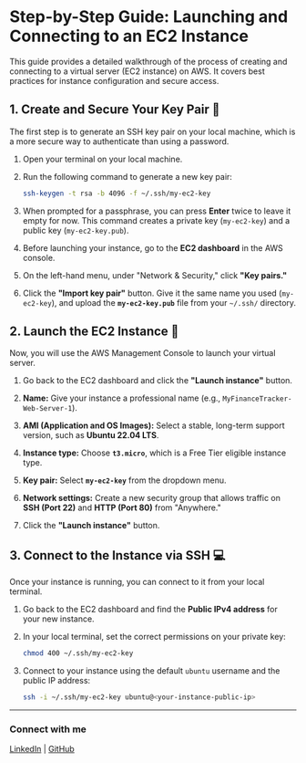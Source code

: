 # Step-by-Step Guide: Launching and Connecting to an EC2 Instance

This guide provides a detailed walkthrough of the process of creating and connecting to a virtual server (EC2 instance) on AWS. It covers best practices for instance configuration and secure access.

## 1. Create and Secure Your Key Pair 🔑

The first step is to generate an SSH key pair on your local machine, which is a more secure way to authenticate than using a password.

1.  Open your terminal on your local machine.
2.  Run the following command to generate a new key pair:
    ```bash
    ssh-keygen -t rsa -b 4096 -f ~/.ssh/my-ec2-key
    ```
3.  When prompted for a passphrase, you can press **Enter** twice to leave it empty for now. This command creates a private key (`my-ec2-key`) and a public key (`my-ec2-key.pub`).

4.  Before launching your instance, go to the **EC2 dashboard** in the AWS console.
5.  On the left-hand menu, under "Network & Security," click **"Key pairs."**
6.  Click the **"Import key pair"** button. Give it the same name you used (`my-ec2-key`), and upload the **`my-ec2-key.pub`** file from your `~/.ssh/` directory.

## 2. Launch the EC2 Instance 🚀

Now, you will use the AWS Management Console to launch your virtual server.

1.  Go back to the EC2 dashboard and click the **"Launch instance"** button.

2.  **Name:** Give your instance a professional name (e.g., `MyFinanceTracker-Web-Server-1`).

3.  **AMI (Application and OS Images):** Select a stable, long-term support version, such as **Ubuntu 22.04 LTS**.

4.  **Instance type:** Choose **`t3.micro`**, which is a Free Tier eligible instance type.

5.  **Key pair:** Select **`my-ec2-key`** from the dropdown menu.

6.  **Network settings:** Create a new security group that allows traffic on **SSH (Port 22)** and **HTTP (Port 80)** from "Anywhere."

7.  Click the **"Launch instance"** button.

## 3. Connect to the Instance via SSH 💻

Once your instance is running, you can connect to it from your local terminal.

1.  Go back to the EC2 dashboard and find the **Public IPv4 address** for your new instance.

2.  In your local terminal, set the correct permissions on your private key:
    ```bash
    chmod 400 ~/.ssh/my-ec2-key
    ```

3.  Connect to your instance using the default `ubuntu` username and the public IP address:
    ```bash
    ssh -i ~/.ssh/my-ec2-key ubuntu@<your-instance-public-ip>
    ```

---

### Connect with me

[LinkedIn](https://www.linkedin.com/in/voncleph) | [GitHub](https://github.com/D-Voncleph)